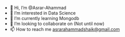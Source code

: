 - 👋 Hi, I’m @Asrar-Ahammad
- 👀 I’m interested in Data Science
- 🌱 I’m currently learning Mongodb
- 💞️ I’m looking to collaborate on (Not until now)
- 📫 How to reach me asrarahammadshaik@gmail.com

<!---
Asrar-Ahammad/Asrar-Ahammad is a ✨ special ✨ repository because its `README.md` (this file) appears on your GitHub profile.
You can click the Preview link to take a look at your changes.
--->
